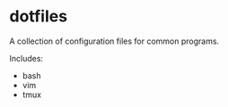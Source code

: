 dotfiles
========

A collection of configuration files for common programs.

Includes:
* bash
* vim
* tmux
